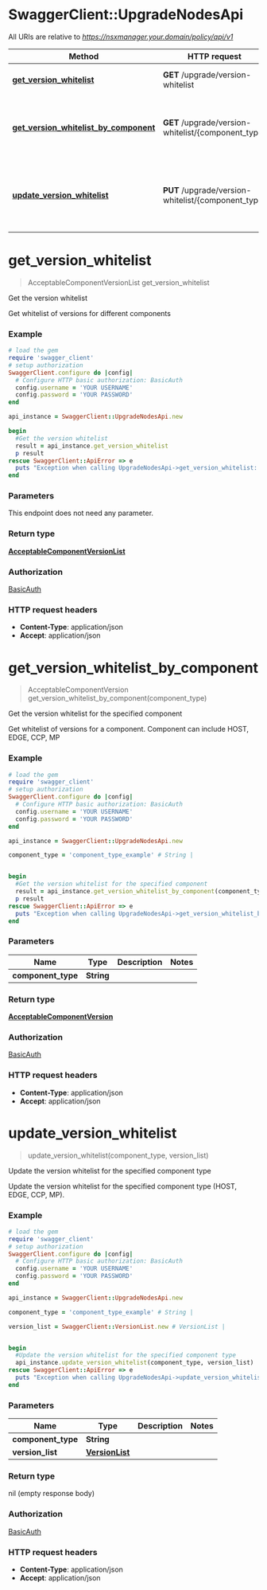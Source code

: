 # SwaggerClient::UpgradeNodesApi

All URIs are relative to *https://nsxmanager.your.domain/policy/api/v1*

Method | HTTP request | Description
------------- | ------------- | -------------
[**get_version_whitelist**](UpgradeNodesApi.md#get_version_whitelist) | **GET** /upgrade/version-whitelist | Get the version whitelist
[**get_version_whitelist_by_component**](UpgradeNodesApi.md#get_version_whitelist_by_component) | **GET** /upgrade/version-whitelist/{component_type} | Get the version whitelist for the specified component
[**update_version_whitelist**](UpgradeNodesApi.md#update_version_whitelist) | **PUT** /upgrade/version-whitelist/{component_type} | Update the version whitelist for the specified component type


# **get_version_whitelist**
> AcceptableComponentVersionList get_version_whitelist

Get the version whitelist

Get whitelist of versions for different components

### Example
```ruby
# load the gem
require 'swagger_client'
# setup authorization
SwaggerClient.configure do |config|
  # Configure HTTP basic authorization: BasicAuth
  config.username = 'YOUR USERNAME'
  config.password = 'YOUR PASSWORD'
end

api_instance = SwaggerClient::UpgradeNodesApi.new

begin
  #Get the version whitelist
  result = api_instance.get_version_whitelist
  p result
rescue SwaggerClient::ApiError => e
  puts "Exception when calling UpgradeNodesApi->get_version_whitelist: #{e}"
end
```

### Parameters
This endpoint does not need any parameter.

### Return type

[**AcceptableComponentVersionList**](AcceptableComponentVersionList.md)

### Authorization

[BasicAuth](../README.md#BasicAuth)

### HTTP request headers

 - **Content-Type**: application/json
 - **Accept**: application/json



# **get_version_whitelist_by_component**
> AcceptableComponentVersion get_version_whitelist_by_component(component_type)

Get the version whitelist for the specified component

Get whitelist of versions for a component. Component can include HOST, EDGE, CCP, MP

### Example
```ruby
# load the gem
require 'swagger_client'
# setup authorization
SwaggerClient.configure do |config|
  # Configure HTTP basic authorization: BasicAuth
  config.username = 'YOUR USERNAME'
  config.password = 'YOUR PASSWORD'
end

api_instance = SwaggerClient::UpgradeNodesApi.new

component_type = 'component_type_example' # String | 


begin
  #Get the version whitelist for the specified component
  result = api_instance.get_version_whitelist_by_component(component_type)
  p result
rescue SwaggerClient::ApiError => e
  puts "Exception when calling UpgradeNodesApi->get_version_whitelist_by_component: #{e}"
end
```

### Parameters

Name | Type | Description  | Notes
------------- | ------------- | ------------- | -------------
 **component_type** | **String**|  | 

### Return type

[**AcceptableComponentVersion**](AcceptableComponentVersion.md)

### Authorization

[BasicAuth](../README.md#BasicAuth)

### HTTP request headers

 - **Content-Type**: application/json
 - **Accept**: application/json



# **update_version_whitelist**
> update_version_whitelist(component_type, version_list)

Update the version whitelist for the specified component type

Update the version whitelist for the specified component type (HOST, EDGE, CCP, MP).

### Example
```ruby
# load the gem
require 'swagger_client'
# setup authorization
SwaggerClient.configure do |config|
  # Configure HTTP basic authorization: BasicAuth
  config.username = 'YOUR USERNAME'
  config.password = 'YOUR PASSWORD'
end

api_instance = SwaggerClient::UpgradeNodesApi.new

component_type = 'component_type_example' # String | 

version_list = SwaggerClient::VersionList.new # VersionList | 


begin
  #Update the version whitelist for the specified component type
  api_instance.update_version_whitelist(component_type, version_list)
rescue SwaggerClient::ApiError => e
  puts "Exception when calling UpgradeNodesApi->update_version_whitelist: #{e}"
end
```

### Parameters

Name | Type | Description  | Notes
------------- | ------------- | ------------- | -------------
 **component_type** | **String**|  | 
 **version_list** | [**VersionList**](VersionList.md)|  | 

### Return type

nil (empty response body)

### Authorization

[BasicAuth](../README.md#BasicAuth)

### HTTP request headers

 - **Content-Type**: application/json
 - **Accept**: application/json



